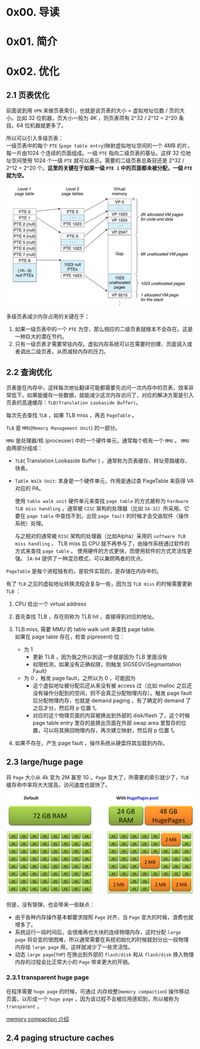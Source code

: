 # 0x00. 导读

# 0x01. 简介

# 0x02. 优化

## 2.1 页表优化

前面说到用 `VPN` 来做页表索引，也就是说页表的大小 = 虚拟地址位数 / 页的大小。比如 32 位机器，页大小一般为 4K ，则页表项有 2^32 / 2^12 = 2^20 条目。64 位机器就更多了。

所以可以引入多级页表：  
一级页表中的每个 `PTE` (`page table entry`)映射虚拟地址空间的一个 4MB 的片，每一片由1024 个连续的页面组成。一级 `PTE` 指向二级页表的基址。这样 32 位地址空间使用 1024 个一级 `PTE` 就可以表示。需要的二级页表总条目还是 2^32 / 2^12 = 2^20 个。**这里的关键在于如果一级 `PTE i` 中的页面都未被分配，一级 `PTE` 就为空。**

![1](../../pic/linux/memory/2level_page_table.png)

多级页表减少内存占用的关键在于：

1. 如果一级页表中的一个 `PTE` 为空，那么相应的二级页表就根本不会存在。这是一种巨大的潜在节约。
2. 只有一级页表才需要常驻内存。虚拟内存系统可以在需要时创建、页面调入或者调出二级页表，从而减轻内存的压力。

## 2.2 查询优化

页表是在内存中，这样每次地址翻译可能都需要先访问一次内存中的页表，效率非常低下。如果能缓存一些数据，就能减少这次内存访问了，对应的解决方案是引入页表的高速缓存：`TLB(Translation Lookaside Buffer)`。

每次先去查找 `TLB` ，如果 TLB miss ，再去 `PageTable` 。

`TLB` 是 `MMU`(`Memory Management Unit`) 的一部分。

`MMU` 是处理器/核 (processer) 中的一个硬件单元，通常每个核有一个 `MMU` 。 `MMU` 由两部分组成：
- `TLB`( Translation Lookaside Buffer ) ，通常称为页表缓存、转址旁路缓存、快表。
- `Table Walk Unit`: 本身是一个硬件单元，作用是通过查 PageTable 来获得 VA 对应的 PA。

    使用 `table walk unit` 硬件单元来查找 `page table` 的方式被称为 `hardware TLB miss handling` ，通常被 `CISC` 架构的处理器（比如 `IA-32`）所采用。它要在 `page table` 中查找不到，出现 `page fault` 的时候才会交由软件（操作系统）处理。

    与之相对的通常被 `RISC` 架构的处理器（比如Alpha）采用的 `software TLB miss handling` ， TLB miss 后 CPU 就不再参与了，由操作系统通过软件的方式来查找 `page table` 。
    使用硬件的方式更快，而使用软件的方式灵活性更强。 `IA-64` 提供了一种混合模式，可以兼顾两者的优点。

`PageTable` 是每个进程独有的，是软件实现的，是存储在内存中的。

有了 `TLB` 之后的虚拟地址转换流程会复杂一些，因为当 `TLB miss` 的时候需要更新 `TLB` ：

1. CPU 给出一个 virtual address

2. 首先查找 TLB ，存在则称为 TLB hit ，直接得到对应的地址。

3. TLB miss, 需要 MMU 的 table walk unit 来查找 page table.    
    如果在 page table 存在，检查 p(present) 位：
    - 为 1 
        - 更新 TLB ，因为我之所以到这一步就是因为 TLB 里面没有
        - 权限检测，如果没有正确权限，则触发 SIGSEGV(Segmantation Fault)
    - 为 0 ，触发 page fault，之所以为 0 ，可能因为
        - 这个虚拟地址被分配后还从来没有被 access 过（比如 malloc 之后还没有操作分配到的空间，则不会真正分配物理内存）。触发 page fault 后分配物理内存，也就是 demand paging ，有了确定的 demand 了之后才分，然后将 p 位置 1。
        - 对应的这个物理页面的内容被换出到外部的 disk/flash 了，这个时候 page table entry 里存的是换出页面在外部 swap area 里暂存的位置，可以将其换回物理内存，再次建立映射，然后将 p 位置 1。

4. 如果不存在，产生 page fault ，操作系统从硬盘将其加载到内存。

## 2.3 large/huge page

将 `Page` 大小从 4k 变为 2M 甚至 1G 。`Page` 变大了，所需要的索引就少了，`TLB` 缓存命中率将大大提高，访问速度也就快了。

![1](../../pic/linux/memory/HugePages.png)

但是，没有银弹，也会带来一些缺点：
- 由于各种内存操作基本都要求按照 `Page` 对齐，当 `Page` 变大的时候，浪费也就增多了。
- 系统运行一段时间后，会很难再也大块的连续物理内存，这时分配 `large page` 将会变的很困难，所以通常需要在系统初始化的时候就划分出一段物理内存给 `large page` 用，这样就减少了一些灵活性。
- 动态 `large page`(`THP`) 在换出到外部的 `flash/disk` 和从 `flash/disk` 换入物理内存的过程会比正常大小的 `Page` 带来更大的开销。

### 2.3.1 transparent huge page
在程序需要 `huge page` 的时候，可通过 内存规整(`memory compaction`) 操作移动页面，以形成一个 `huge page` ，因为该过程不会被应用感知到，所以被称为 `transparent` 。

[memory compaction 介绍](https://tinylab.org/lwn-368869/)

## 2.4 paging structure caches
